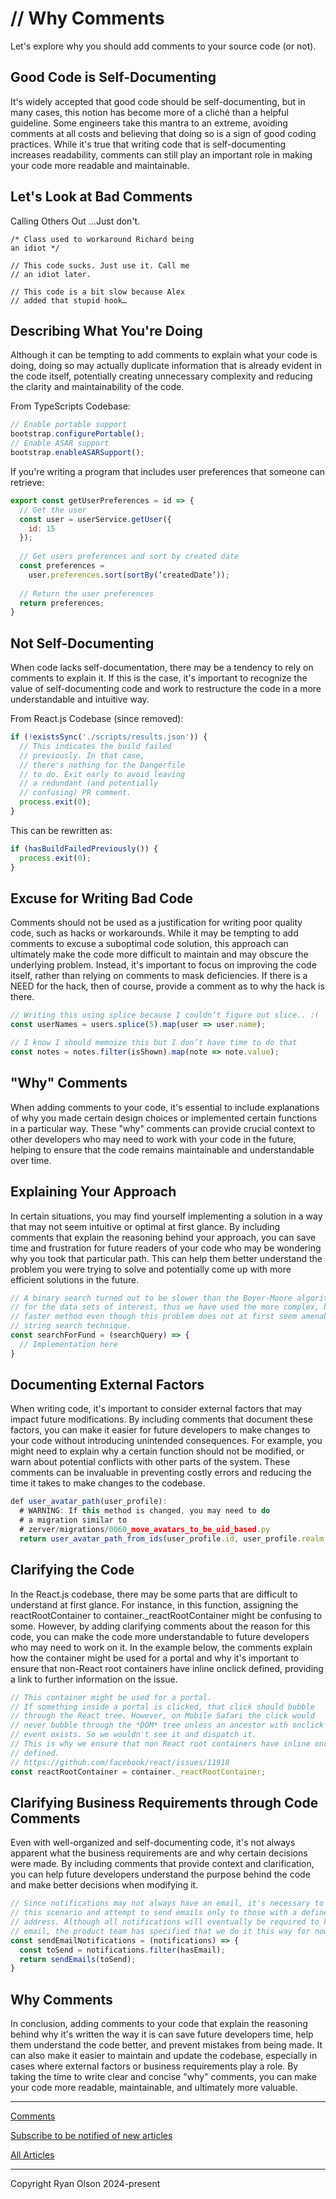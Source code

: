 # // Why Comments
Let's explore why you should add comments to your source code (or not).

## Good Code is Self-Documenting
It's widely accepted that good code should be self-documenting, but in many cases, this notion has become more of a cliché than a helpful guideline. Some engineers take this mantra to an extreme, avoiding comments at all costs and believing that doing so is a sign of good coding practices. While it's true that writing code that is self-documenting increases readability, comments can still play an important role in making your code more readable and maintainable.

## Let's Look at Bad Comments
Calling Others Out
...Just don't.

```
/* Class used to workaround Richard being
an idiot */

// This code sucks. Just use it. Call me
// an idiot later.

// This code is a bit slow because Alex
// added that stupid hook…
```

## Describing What You're Doing
Although it can be tempting to add comments to explain what your code is doing, doing so may actually duplicate information that is already evident in the code itself, potentially creating unnecessary complexity and reducing the clarity and maintainability of the code.

From TypeScripts Codebase:
```js
// Enable portable support
bootstrap.configurePortable();
// Enable ASAR support
bootstrap.enableASARSupport();
```

If you're writing a program that includes user preferences that someone can retrieve:

```js
export const getUserPreferences = id => {
  // Get the user
  const user = userService.getUser({
    id: 15
  });
	
  // Get users preferences and sort by created date
  const preferences =
    user.preferences.sort(sortBy(‘createdDate’));
	
  // Return the user preferences
  return preferences;
}
```

## Not Self-Documenting
When code lacks self-documentation, there may be a tendency to rely on comments to explain it. If this is the case, it's important to recognize the value of self-documenting code and work to restructure the code in a more understandable and intuitive way.

From React.js Codebase (since removed):

```js
if (!existsSync('./scripts/results.json')) {
  // This indicates the build failed
  // previously. In that case,
  // there's nothing for the Dangerfile
  // to do. Exit early to avoid leaving
  // a redundant (and potentially
  // confusing) PR comment.
  process.exit(0);
}
```

This can be rewritten as:

```js
if (hasBuildFailedPreviously()) {
  process.exit(0);
}
```

## Excuse for Writing Bad Code
Comments should not be used as a justification for writing poor quality code, such as hacks or workarounds. While it may be tempting to add comments to excuse a suboptimal code solution, this approach can ultimately make the code more difficult to maintain and may obscure the underlying problem. Instead, it's important to focus on improving the code itself, rather than relying on comments to mask deficiencies. If there is a NEED for the hack, then of course, provide a comment as to why the hack is there.

```js
// Writing this using splice because I couldn’t figure out slice.. :(
const userNames = users.splice(5).map(user => user.name);

// I know I should memoize this but I don’t have time to do that
const notes = notes.filter(isShown).map(note => note.value);
```

## "Why" Comments
When adding comments to your code, it's essential to include explanations of why you made certain design choices or implemented certain functions in a particular way. These "why" comments can provide crucial context to other developers who may need to work with your code in the future, helping to ensure that the code remains maintainable and understandable over time.

## Explaining Your Approach
In certain situations, you may find yourself implementing a solution in a way that may not seem intuitive or optimal at first glance. By including comments that explain the reasoning behind your approach, you can save time and frustration for future readers of your code who may be wondering why you took that particular path. This can help them better understand the problem you were trying to solve and potentially come up with more efficient solutions in the future.

```js
// A binary search turned out to be slower than the Boyer-Moore algorithm
// for the data sets of interest, thus we have used the more complex, but
// faster method even though this problem does not at first seem amenable to a
// string search technique.
const searchForFund = (searchQuery) => {
  // Implementation here
}
```

## Documenting External Factors
When writing code, it's important to consider external factors that may impact future modifications. By including comments that document these factors, you can make it easier for future developers to make changes to your code without introducing unintended consequences. For example, you might need to explain why a certain function should not be modified, or warn about potential conflicts with other parts of the system. These comments can be invaluable in preventing costly errors and reducing the time it takes to make changes to the codebase.

```js
def user_avatar_path(user_profile):
  # WARNING: If this method is changed, you may need to do
  # a migration similar to
  # zerver/migrations/0060_move_avatars_to_be_uid_based.py
  return user_avatar_path_from_ids(user_profile.id, user_profile.realm_id)
```

## Clarifying the Code
In the React.js codebase, there may be some parts that are difficult to understand at first glance. For instance, in this function, assigning the reactRootContainer to container._reactRootContainer might be confusing to some. However, by adding clarifying comments about the reason for this code, you can make the code more understandable to future developers who may need to work on it. In the example below, the comments explain how the container might be used for a portal and why it's important to ensure that non-React root containers have inline onclick defined, providing a link to further information on the issue.

```js
// This container might be used for a portal.
// If something inside a portal is clicked, that click should bubble
// through the React tree. However, on Mobile Safari the click would
// never bubble through the *DOM* tree unless an ancestor with onclick
// event exists. So we wouldn't see it and dispatch it.
// This is why we ensure that non React root containers have inline onclick
// defined.
// https://github.com/facebook/react/issues/11918
const reactRootContainer = container._reactRootContainer;
```

## Clarifying Business Requirements through Code Comments
Even with well-organized and self-documenting code, it's not always apparent what the business requirements are and why certain decisions were made. By including comments that provide context and clarification, you can help future developers understand the purpose behind the code and make better decisions when modifying it.

```js
// Since notifications may not always have an email, it's necessary to detect
// this scenario and attempt to send emails only to those with a defined email
// address. Although all notifications will eventually be required to have an
// email, the product team has specified that we do it this way for now.
const sendEmailNotifications = (notifications) => {
  const toSend = notifications.filter(hasEmail);
  return sendEmails(toSend);
}
```

## Why Comments
In conclusion, adding comments to your code that explain the reasoning behind why it's written the way it is can save future developers time, help them understand the code better, and prevent mistakes from being made. It can also make it easier to maintain and update the codebase, especially in cases where external factors or business requirements play a role. By taking the time to write clear and concise "why" comments, you can make your code more readable, maintainable, and ultimately more valuable.

---

[Comments](https://github.com/ryanolsonx/ryanolsonx/discussions/2)

[Subscribe to be notified of new articles](https://github.com/ryanolsonx/blog/discussions/1)

[All Articles](https://github.com/ryanolsonx/blog/blob/master/README.md#articles)

---
Copyright Ryan Olson 2024-present
